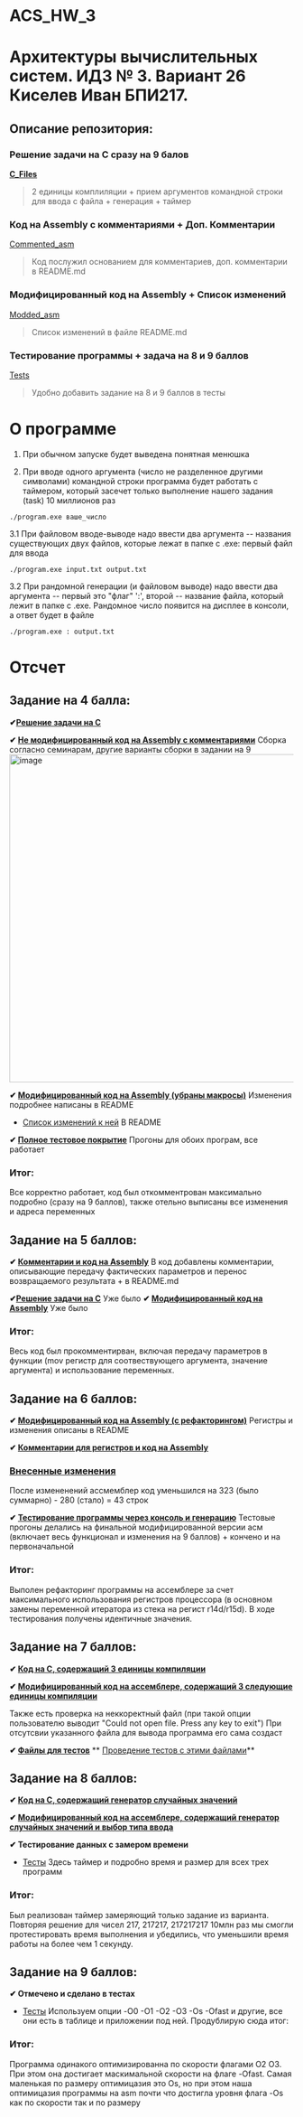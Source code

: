 # ACS_HW_3
# Архитектуры вычислительных систем. ИДЗ № 3. Вариант 26 <br/> Киселев Иван БПИ217.

## Описание репозитория:

### Решение задачи на C сразу на 9 балов 
**[C_Files](https://github.com/ababism/ACS_HW_3/tree/main/C_Files)** 
> 2 единицы комплиляции + прием аргументов командной строки для ввода с файла + генерация + таймер

### Код на Assembly с комментариями + Доп. Комментарии
[Commented_asm](https://github.com/ababism/ACS_HW_3/tree/main/Commented_asm)
> Код послужил основанием для комментариев, доп. комментарии в README.md

### Модифицированный код на Assembly + Список изменений
[Modded_asm](https://github.com/ababism/ACS_HW_3/tree/main/Modded_asm)
> Список изменений в файле README.md

### Тестирование программы + задача на 8 и 9 баллов
[Tests](https://github.com/ababism/ACS_HW_3/tree/main/Tests)
> Удобно добавить задание на 8 и 9 баллов в тесты

# О программе

1. При обычном запуске будет выведена понятная менюшка

2. При вводе одного аргумента (число не разделенное другими символами) командной строки программа будет работать с таймером, который засечет только выполнение нашего задания (task) 10 миллионов раз
```
./program.exe вашe_число
```

3.1 При файловом вводе-выводе надо ввести два аргумента -- названия существующих двух файлов, которые лежат в папке с .exe: первый файл для ввода

```
./program.exe input.txt output.txt
```
3.2 При рандомной генерации (и файловом выводе) надо ввести два аргумента -- первый это "флаг" ':', второй -- название файла, который лежит в папке с .exe. Рандомное число появится на дисплее в консоли, а ответ будет в файле

```
./program.exe : output.txt
```

# Отсчет

## Задание на 4 балла:
**✔[Решение задачи на C](https://github.com/ababism/ACS_HW_3/tree/main/C_Files)**

**✔ [Не модифицированный код на Assembly с комментариями](https://github.com/ababism/ACS_HW_3/tree/main/Commented_asm)**
Сборка согласно семинарам, другие варианты сборки в задании на 9
<img width="581" alt="image" src="https://user-images.githubusercontent.com/111705295/204144467-3294c8f9-fbeb-4c74-9771-5a7e5d357724.png">

**✔ [Модифицированный код на Assembly (убраны макросы)](https://github.com/ababism/ACS_HW_3/tree/main/Modded_asm)**
Изменения подробнее написаны в README

* [Список изменений к ней](https://github.com/ababism/ACS_HW_3/tree/main/Modded_asm)
В README

**✔ [Полное тестовое покрытие](https://github.com/ababism/ACS_HW_3/tree/main/Tests)**
Прогоны для обоих програм, все работает

### Итог:

Все корректно работает, код был откомментрован максимально подробно (сразу на 9 баллов), также отельно выписаны все изменения и адреса переменных

## Задание на 5 баллов:
**✔ [Комментарии и код на Assembly](https://github.com/ababism/ACS_HW_3/tree/main/Commented_asm)**
 В код добавлены комментарии, описывающие передачу фактических параметров и перенос возвращаемого результата + в README.md
 
 
**✔[Решение задачи на C](https://github.com/ababism/ACS_HW_3/tree/main/C_Files)** 
Уже было
**✔ [Модифицированный код на Assembly](https://github.com/ababism/ACS_HW_3/tree/main/Modded_asm)**
Уже было

### Итог:

Весь код был прокомментирван, включая передачу параметров в функции (mov регистр для соотвествующего аргумента, значение аргумента) и использование переменных.


## Задание на 6 баллов:

**✔ [Модифицированный код на Assembly (с рефакторингом)](https://github.com/ababism/ACS_HW_3/tree/main/Modded_asm)**
Регистры и изменения описаны в README

**✔ [Комментарии для регистров и код на Assembly](https://github.com/ababism/ACS_HW_3/tree/main/Commented_asm)**

### [Внесенные изменения](https://github.com/ababism/ACS_HW_3/tree/main/Modded_asm)
После измененений ассмемблер код уменьшился на 323 (было суммарно) - 280 (стало) = 43 строк

**✔ [Тестирование программы через консоль и генерацию](https://github.com/ababism/ACS_HW_3/tree/main/Tests)**
Тестовые прогоны делались на финальной модифицированной версии асм (включает весь функционал и изменения на 9 баллов) + кончено и на первоначальной

### Итог:

Выполен рефакторинг программы на ассемблере за счет максимального использования регистров процессора (в основном замены переменной итератора из стека на регист r14d/r15d). В ходе тестирования получены идентичные значения.

## Задание на 7 баллов:

**✔ [Код на C, содержащий 3 единицы компиляции](https://github.com/ababism/ACS_HW_3/tree/main/C_Files)** 

**✔ [Модифицированный код на ассемблере, содержащий 3 следующие единицы компиляции](https://github.com/ababism/ACS_HW_3/tree/main/Modded_asm)**

Также есть проверка на неккоректный файл (при такой опции пользователю выводит "Could not open file. Press any key to exit")
При отсутсвии указанного файла для вывода программа его сама создаст

**✔ [Файлы для тестов](https://github.com/ababism/ACS_HW_3/tree/main/Files_for_test)**
** [Проведение тестов с этими файлами](https://github.com/ababism/ACS_HW_3/tree/main/Tests)**


## Задание на 8 баллов:

**✔ [Код на C, содержащий генератор случайных значений](https://github.com/ababism/ACS_HW_3/tree/main/C_Files)** 

**✔ [Модифицированный код на ассемблере, содержащий генератор случайных значений и выбор типа ввода](https://github.com/ababism/ACS_HW_3/tree/main/Modded_asm)**


**✔ Тестирование данных с замером времени**
* [Тесты](https://github.com/ababism/ACS_HW_3/tree/main/Tests)
Здесь таймер и подробно время и размер для всех трех программ


### Итог:

Был реализован таймер замеряющий только задание из варианта. Повторяя решение для чисел 217, 217217, 217217217 10млн раз мы смогли протестировать время выполнения и убедились, что уменьшили время работы на более чем 1 секунду.

## Задание на 9 баллов:
**✔ Отмечено и сделано в тестах**
* [Тесты](https://github.com/ababism/ACS_HW_3/tree/main/Tests)
Используем опции -O0 -O1 -O2 -O3 -Os -Ofast и другие, все они есть в таблице и приложении под ней. Продублирую сюда итог:

### Итог:

Программа одинакого оптимизированна по скорости флагами O2 O3. При этом она достигает маскимальной скорости на флаге -Ofast. Самая маленькая по размеру оптимицазия это Os, но при этом наша оптимицазия программы на asm почти что достигла уровня флага -Os как по скорости так и по размеру
